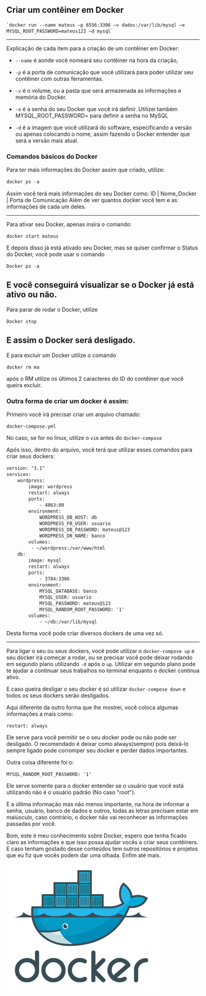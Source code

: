 ## Criar um contêiner em Docker

```Docker
`docker run --name mateus –p 6556:3306 –v dados:/var/lib/mysql –e MYSQL_ROOT_PASSWORD=mateus123 –d mysql`
```

---

Explicação de cada item para a criação de um contêiner em Docker:

- `--name` é aonde você nomeará seu contêiner na hora da criação,

- `-p` é a porta de comunicação que você utilizará para poder utilizar seu contêiner com outras ferramentas.

- `-v` é o volume, ou a pasta que será armazenada as informações e memória do Docker.

- `-e` é a senha do seu Docker que você irá definir.
  Utilizei também MYSQL_ROOT_PASSWORD= para definir a senha no MySQL

- `-d` é a imagem que você utilizará do software, especificando a versão ou apenas colocando o nome, assim fazendo o Docker entender que será a versão mais atual.

### Comandos básicos do Docker

Para ter mais informações do Docker assim que criado, utilize:

```Go
docker ps -a
```

Assim você terá mais informações do seu Docker como:
ID | Nome_Docker | Porta de Comunicação
Além de ver quantos docker você tem e as informações de cada um deles.

---

Para ativar seu Docker, apenas insira o comando:

```
docker start mateus
```

E depois disso já está ativado seu Docker, mas se quiser confirmar o Status do Docker, você pode usar o comando

```
Docker ps -a
```

## E você conseguirá visualizar se o Docker já está ativo ou não.

Para parar de rodar o Docker, utilize

```
Docker stop
```

## E assim o Docker será desligado.

E para excluir um Docker utilize o comando

```
docker rm ma
```

após o RM utilize os últimos 2 caracteres do ID do contêiner que você queira excluir.

### Outra forma de criar um docker é assim:

Primeiro você irá precisar criar um arquivo chamado:

```
docker-compose.yml
```

No caso, se for no linux, utilize o `vim` antes do `docker-compose`

Após isso, dentro do arquivo, você terá que utilizar esses comandos para criar seus dockers:

```
version: "3.1"
services:
    wordpress:
        image: wordpress
        restart: always
        ports:
            - 4863:80
        environment:
            WORDPRESS_DB_HOST: db
            WORDPRESS_FB_USER: usuario
            WORDPRESS_DB_PASSWORD: mateus@123
            WORDPRESS_DB_NAME: banco
        volumes:
         - ~/wordpress:/var/www/html
    db:
        image: mysql
        restart: always
        ports:
            - 3784:3306
        environment:
            MYSQL_DATABASE: banco
            MYSQL_USER: usuario
            MYSQL_PASSWORD: mateus@123
            MYSQL_RANDOM_ROOT_PASSWORD: '1'
        volumes:
            - ~/db:/var/lib/mysql
```

Desta forma você pode criar diversos dockers de uma vez só.

---

Para ligar o seu ou seus dockers, você pode utilizar o `docker-compose up` e seu docker irá começar a rodar, ou se precisar você pode deixar rodando em segundo plano utilizando `-d` após o `up`. Utilizar em segundo plano pode te ajudar a continuar seus trabalhos no terminal enquanto o docker continua ativo.<br>

E caso queira desligar o seu docker é só utilizar `docker-compose down` e todos os seus dockers serão desligados.

Aqui diferente da outro forma que lhe mostrei, você coloca algumas informações a mais como:<br>

```
restart: always
```

Ele serve para você permitir se o seu docker pode ou não pode ser desligado. O recomendado é deixar como always(sempre) pois deixá-lo sempre ligado pode corromper seu docker e perder dados importantes.<br>

Outra coisa diferente foi o:

```
MYSQL_RANDOM_ROOT_PASSWORD: '1'
```

Ele serve somente para o docker entender se o usuário que você está utilizando não é o usuário padrão (No caso "root").<br>

E a última informação mas não menos importante, na hora de informar a senha, usuário, banco de dados e outros, todas as letras precisam estar em maiúsculo, caso contrário, o docker não vai reconhecer as informações passadas por você.

Bom, este é meu conhecimento sobre Docker, espero que tenha ficado claro as informações e que isso possa ajudar vocês a criar seus contêiners. E caso tenham gostado desse conteúdos tem outros repositórios e projetos que eu fiz que vocês podem dar uma olhada. Enfim até mais.

![Logo do Docker](container.png)
